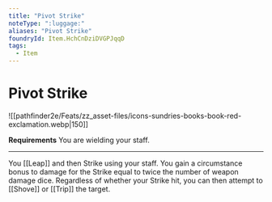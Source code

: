 ```yaml
---
title: "Pivot Strike"
noteType: ":luggage:"
aliases: "Pivot Strike"
foundryId: Item.HchCnDziDVGPJqqD
tags:
  - Item
---
```


# Pivot Strike
![[pathfinder2e/Feats/zz_asset-files/icons-sundries-books-book-red-exclamation.webp|150]]

**Requirements** You are wielding your staff.

* * *

You [[Leap]] and then Strike using your staff. You gain a circumstance bonus to damage for the Strike equal to twice the number of weapon damage dice. Regardless of whether your Strike hit, you can then attempt to [[Shove]] or [[Trip]] the target.
